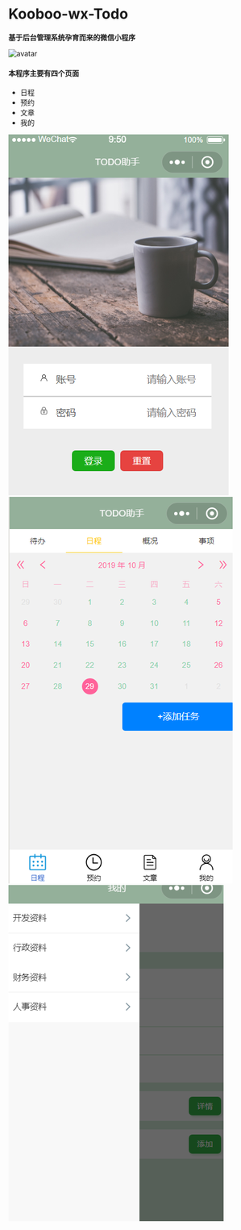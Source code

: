 # Kooboo-wx-Todo
**基于后台管理系统孕育而来的微信小程序**

![avatar](D:\用户目录\我的文档\HBuilderProjects\ToDo微信小程序\images\login.png)
#### 本程序主要有四个页面

- 日程
- 预约
- 文章
- 我的

![avatar](images\1.png)
![avatar](images\2.png)
![avatar](images\3.png)

